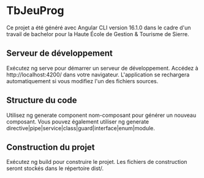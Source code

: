 # TbJeuProg

Ce projet a été généré avec Angular CLI version 16.1.0 dans le cadre d'un travail de bachelor pour la Haute École de Gestion & Tourisme de Sierre.

## Serveur de développement
Exécutez ng serve pour démarrer un serveur de développement. Accédez à http://localhost:4200/ dans votre navigateur. L'application se rechargera automatiquement si vous modifiez l'un des fichiers sources.

## Structure du code
Utilisez ng generate component nom-composant pour générer un nouveau composant. Vous pouvez également utiliser ng generate directive|pipe|service|class|guard|interface|enum|module.

## Construction du projet
Exécutez ng build pour construire le projet. Les fichiers de construction seront stockés dans le répertoire dist/.
